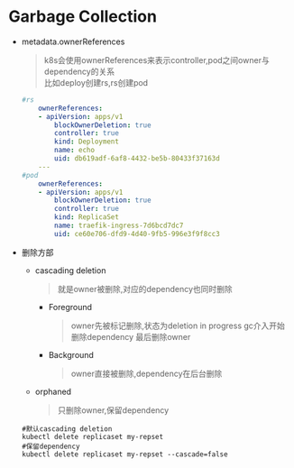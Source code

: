 # Garbage Collection

- metadata.ownerReferences
  >k8s会使用ownerReferences来表示controller,pod之间owner与dependency的关系  
  >比如deploy创建rs,rs创建pod

    ```yaml
    #rs
        ownerReferences:
        - apiVersion: apps/v1
            blockOwnerDeletion: true
            controller: true
            kind: Deployment
            name: echo
            uid: db619adf-6af8-4432-be5b-80433f37163d
        ---
    #pod
        ownerReferences:
        - apiVersion: apps/v1
            blockOwnerDeletion: true
            controller: true
            kind: ReplicaSet
            name: traefik-ingress-7d6bcd7dc7
            uid: ce60e706-dfd9-4d40-9fb5-996e3f9f8cc3
    ```

- 删除方部
  - cascading deletion
    >就是owner被删除,对应的dependency也同时删除
    - Foreground
      >owner先被标记删除,状态为deletion in progress
      >gc介入开始删除dependency
      >最后删除owner
    - Background
      >owner直接被删除,dependency在后台删除
  - orphaned
    >只删除owner,保留dependency

  ```shell
  #默认cascading deletion
  kubectl delete replicaset my-repset
  #保留dependency
  kubectl delete replicaset my-repset --cascade=false
  ```
  